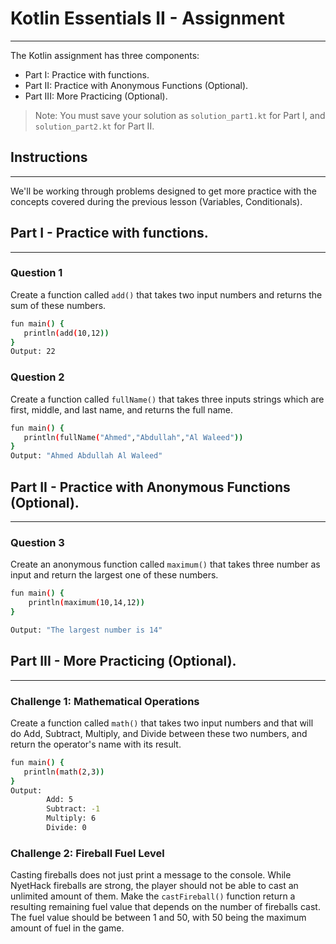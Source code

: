 # Kotlin Essentials II - Assignment 
---
The Kotlin assignment has three components:
- Part I: Practice with functions.
- Part II: Practice with Anonymous Functions (Optional).
- Part III: More Practicing (Optional).
  
> Note: You must save your solution as `solution_part1.kt` for Part I, and `solution_part2.kt` for Part II.

## Instructions
---
We'll be working through problems designed to get more practice with the concepts covered during the previous lesson (Variables, Conditionals).

## Part I - Practice with functions.
---
### Question 1
Create a function called `add()` that takes two input numbers and returns the sum of these numbers.
```sh
fun main() {
   println(add(10,12))
}
Output: 22
```
### Question 2
Create a function called `fullName()` that takes three inputs strings which are first, middle, and last name, and returns the full name.
```sh
fun main() {
   println(fullName("Ahmed","Abdullah","Al Waleed"))
}
Output: "Ahmed Abdullah Al Waleed"
```

## Part II - Practice with Anonymous Functions (Optional).
---
### Question 3
Create an anonymous function called `maximum()` that takes three number as input and return the largest one of these numbers.
```sh
fun main() {
    println(maximum(10,14,12))
}

Output: "The largest number is 14"
```

## Part III - More Practicing (Optional).
---
### Challenge 1: Mathematical Operations
Create a function called `math()` that takes two input numbers and that will do Add, Subtract, Multiply, and Divide between these two numbers, and return the operator's name with its result.
```sh
fun main() {
   println(math(2,3))
}
Output: 
        Add: 5
        Subtract: -1
        Multiply: 6
        Divide: 0 
```

### Challenge 2: Fireball Fuel Level
Casting fireballs does not just print a message to the console. While NyetHack fireballs are strong, the
player should not be able to cast an unlimited amount of them. Make the `castFireball()` function return
a resulting remaining fuel value that depends on the number of fireballs cast. The fuel value should be
between 1 and 50, with 50 being the maximum amount of fuel in the game.
